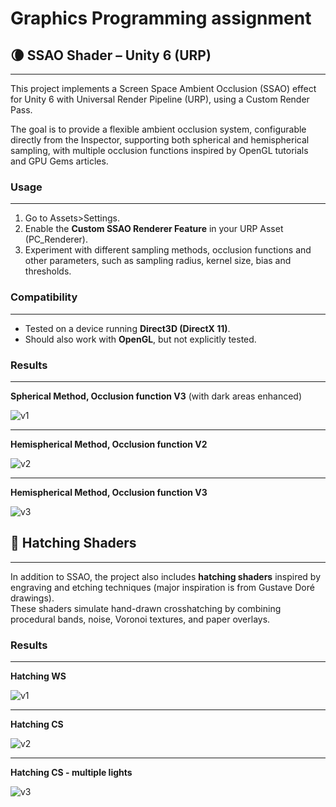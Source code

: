 # Graphics Programming assignment
## 🌘 SSAO Shader – Unity 6 (URP)
---
This project implements a Screen Space Ambient Occlusion (SSAO) effect for Unity 6 with Universal Render Pipeline (URP), using a Custom Render Pass.

The goal is to provide a flexible ambient occlusion system, 
configurable directly from the Inspector, supporting both spherical and hemispherical sampling, with multiple occlusion functions inspired by OpenGL tutorials and GPU Gems articles.
### Usage
---
1. Go to Assets>Settings.
2. Enable the **Custom SSAO Renderer Feature** in your URP Asset (PC_Renderer).
3. Experiment with different sampling methods, occlusion functions and other parameters, such as sampling radius, kernel size, bias and thresholds.

### Compatibility
---
- Tested on a device running **Direct3D (DirectX 11)**. 
- Should also work with **OpenGL**, but not explicitly tested.

### Results
---

**Spherical Method, Occlusion function V3** (with dark areas enhanced)

![v1](Docs/SSAO_V3_Spherical.png)

---
**Hemispherical Method, Occlusion function V2**

![v2](Docs/SSAO_V2_Hemispherical.png)

---
**Hemispherical Method, Occlusion function V3**

![v3](Docs/SSAO_V3_Hemispherical.png)

## 🎨 Hatching Shaders
---
In addition to SSAO, the project also includes **hatching shaders** inspired by engraving and etching techniques (major inspiration is from Gustave Doré drawings).  
These shaders simulate hand-drawn crosshatching by combining procedural bands, noise, Voronoi textures, and paper overlays.
### Results
---

**Hatching WS**

![v1](Docs/Hatching3D_1.png)

---

**Hatching CS**

![v2](Docs/Hatching3D_2.png)

---

**Hatching CS - multiple lights**

![v3](Docs/Hatching3D_2_1.png)
